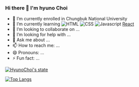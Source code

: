 ### Hi there 👋 I'm hyuno Choi

- 🔭 I’m currently enrolled in Chungbuk National University
- 🌱 I’m currently learning ![HTML](http://img.shields.io/badge/-html-E96228?style=flat&logo=HTML5) ![CSS](http://img.shields.io/badge/-css-3595CF?style=flat&logo=CSS3) ![Javascript](http://img.shields.io/badge/-Javascript-white?style=flat&logo=javaScript) [React](http://img.shields.io/badge/-React-white?style=flat&logo=react)
- 👯 I’m looking to collaborate on ...
- 🤔 I’m looking for help with ...
- 💬 Ask me about ...
- 📫 How to reach me: ...
- 😄 Pronouns: ...
- ⚡ Fun fact: ...

[![HyunoChoi's state](https://github-readme-stats.vercel.app/api?username=soonitoon&show_icons=true&theme=tokyonight)](https://github.com/anuraghazra/github-readme-stats)

[![Top Langs](https://github-readme-stats.vercel.app/api/top-langs/?username=soonitoon&theme=tokyonight)](https://github.com/anuraghazra/github-readme-stats)
